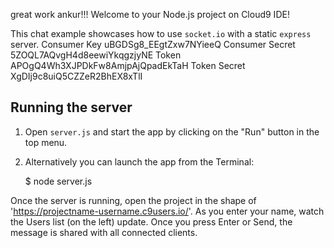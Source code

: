 
great work ankur!!!
Welcome to your Node.js project on Cloud9 IDE!

This chat example showcases how to use `socket.io` with a static `express` server.
Consumer Key 	uBGDSg8_EEgtZxw7NYieeQ
Consumer Secret 	5ZOQL7AQvgH4d8eewiYkqgzjyNE
Token 	APOgQ4Wh3XJPDkFw8AmjpAjQpadEkTaH
Token Secret 	XgDIj9c8uiQ5CZZeR2BhEX8xTlI

## Running the server

1) Open `server.js` and start the app by clicking on the "Run" button in the top menu.

2) Alternatively you can launch the app from the Terminal:

    $ node server.js

Once the server is running, open the project in the shape of 'https://projectname-username.c9users.io/'. As you enter your name, watch the Users list (on the left) update. Once you press Enter or Send, the message is shared with all connected clients.

